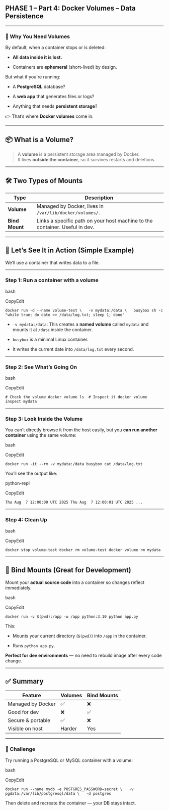 ## PHASE 1 – Part 4: **Docker Volumes – Data Persistence**

---

### 🧠 Why You Need Volumes

By default, when a container stops or is deleted:

- **All data inside it is lost.**
    
- Containers are **ephemeral** (short-lived) by design.
    

But what if you're running:

- A **PostgreSQL** database?
    
- A **web app** that generates files or logs?
    
- Anything that needs **persistent storage**?
    

👉 That’s where **Docker volumes** come in.

---

## 📦 What is a Volume?

> A **volume** is a persistent storage area managed by Docker.  
> It lives **outside the container**, so it survives restarts and deletions.

---

## 🛠️ Two Types of Mounts

|Type|Description|
|---|---|
|**Volume**|Managed by Docker, lives in `/var/lib/docker/volumes/`.|
|**Bind Mount**|Links a specific path on your host machine to the container. Useful in dev.|

---

## 🚀 Let’s See It in Action (Simple Example)

We’ll use a container that writes data to a file.

---

### Step 1: Run a container with a volume

bash

CopyEdit

`docker run -d --name volume-test \   -v mydata:/data \   busybox sh -c "while true; do date >> /data/log.txt; sleep 1; done"`

- `-v mydata:/data`: This creates a **named volume** called `mydata` and mounts it at `/data` inside the container.
    
- `busybox` is a minimal Linux container.
    
- It writes the current date into `/data/log.txt` every second.
    

---

### Step 2: See What’s Going On

bash

CopyEdit

`# Check the volume docker volume ls  # Inspect it docker volume inspect mydata`

---

### Step 3: Look Inside the Volume

You can't directly browse it from the host easily, but you **can run another container** using the same volume:

bash

CopyEdit

`docker run -it --rm -v mydata:/data busybox cat /data/log.txt`

You’ll see the output like:

python-repl

CopyEdit

`Thu Aug  7 12:00:00 UTC 2025 Thu Aug  7 12:00:01 UTC 2025 ...`

---

### Step 4: Clean Up

bash

CopyEdit

`docker stop volume-test docker rm volume-test docker volume rm mydata`

---

## 📁 Bind Mounts (Great for Development)

Mount your **actual source code** into a container so changes reflect immediately.

bash

CopyEdit

`docker run -v $(pwd):/app -w /app python:3.10 python app.py`

This:

- Mounts your current directory (`$(pwd)`) into `/app` in the container.
    
- Runs `python app.py`.
    

**Perfect for dev environments** — no need to rebuild image after every code change.

---

## ✅ Summary

|Feature|Volumes|Bind Mounts|
|---|---|---|
|Managed by Docker|✅|❌|
|Good for dev|❌|✅|
|Secure & portable|✅|❌|
|Visible on host|Harder|Yes|

---

### 🧪 Challenge

Try running a PostgreSQL or MySQL container with a volume:

bash

CopyEdit

`docker run --name mydb -e POSTGRES_PASSWORD=secret \   -v pgdata:/var/lib/postgresql/data \   -d postgres`

Then delete and recreate the container — your DB stays intact.
